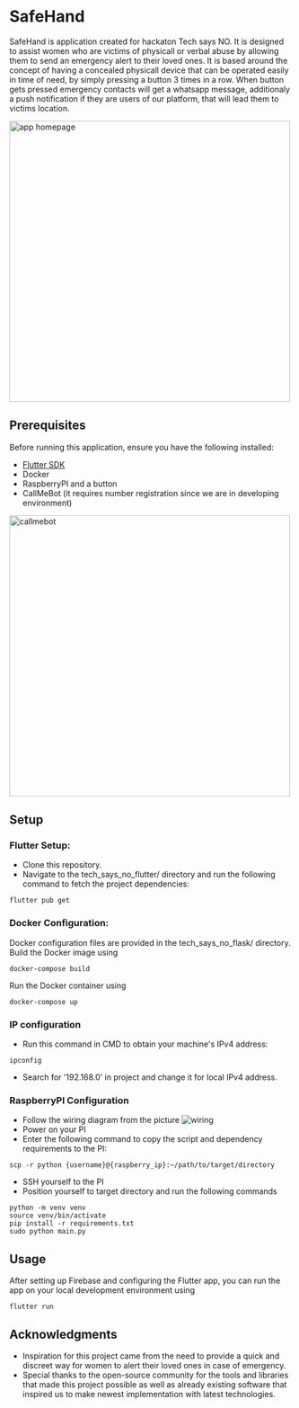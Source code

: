 # SafeHand
SafeHand is application created for hackaton Tech says NO. It is designed to assist women who are victims of physicall or verbal abuse by allowing them to send an emergency alert to their loved ones. It is based around the concept of having a concealed physicall device that can be operated easily in time of need, by simply pressing a button 3 times in a row. When button gets pressed emergency contacts will get a whatsapp message, additionaly a push notification if they are users of our platform, that will lead them to victims location.

<img src="https://github.com/Obradowski1389/tech_says_no/blob/master/documentation/home.jpg" alt="app homepage" height="500"/>

## Prerequisites
Before running this application, ensure you have the following installed:

 - [Flutter SDK](https://docs.flutter.dev/get-started/install)
 - Docker
 - RaspberryPI and a button
 - CallMeBot (it requires number registration since we are in developing environment)

<img src="https://github.com/Obradowski1389/tech_says_no/blob/master/documentation/callmebot.jpg" alt="callmebot" height="500"/>

## Setup
### Flutter Setup:
- Clone this repository.
- Navigate to the tech_says_no_flutter/ directory and run the following command to fetch the project dependencies:
```
flutter pub get
```

### Docker Configuration:
Docker configuration files are provided in the tech_says_no_flask/ directory.
Build the Docker image using 
```
docker-compose build
```
Run the Docker container using 
```
docker-compose up
```

### IP configuration
- Run this command in CMD to obtain your machine's IPv4 address:
```
ipconfig
```
- Search for '192.168.0' in project and change it for local IPv4 address.

### RaspberryPI Configuration
- Follow the wiring diagram from the picture
![wiring](https://github.com/Obradowski1389/tech_says_no/blob/master/documentation/2-pin-button.png)
- Power on your PI
- Enter the following command to copy the script and dependency requirements to the PI:
```
scp -r python {username}@{raspberry_ip}:~/path/to/target/directory
```
- SSH yourself to the PI
- Position yourself to target directory and run the following commands
```
python -m venv venv
source venv/bin/activate
pip install -r requirements.txt
sudo python main.py
```

## Usage
After setting up Firebase and configuring the Flutter app, you can run the app on your local development environment using 
```
flutter run
```

## Acknowledgments
- Inspiration for this project came from the need to provide a quick and discreet way for women to alert their loved ones in case of emergency.
- Special thanks to the open-source community for the tools and libraries that made this project possible as well as already existing software that inspired us to make newest implementation with latest technologies.
